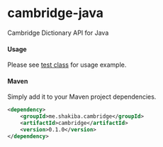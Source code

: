 cambridge-java
==============

Cambridge Dictionary API for Java

#### Usage

Please see [test class](src/test/java/me/shakiba/cambridge/CambridgeAPI1Test.java) for usage example.

#### Maven

Simply add it to your Maven project dependencies.

```xml
<dependency>
    <groupId>me.shakiba.cambridge</groupId>
    <artifactId>cambridge</artifactId>
    <version>0.1.0</version>
</dependency>
```
